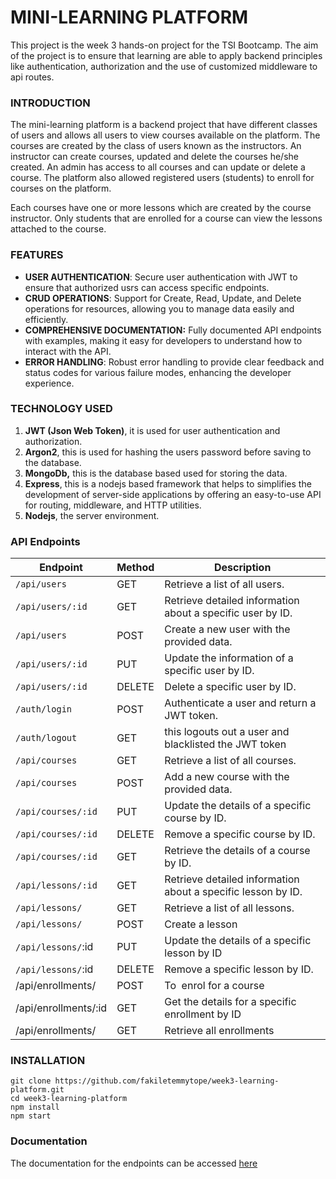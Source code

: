 # MINI-LEARNING PLATFORM

This project is the week 3 hands-on project for  the TSI Bootcamp. The aim of the project is to ensure that learning are able to apply backend principles like authentication, authorization and the use of customized middleware to api routes.

### INTRODUCTION

The mini-learning platform is a backend project that have different classes of users and allows all users to view courses available on the platform. The courses are created by the class of users known as the instructors. An instructor can create courses, updated and delete the courses he/she created. An admin has access to all courses and can update or delete a course. The platform also allowed registered users (students) to enroll for courses on the platform.

Each courses have one or more lessons which are created by the course instructor. Only students that are enrolled for a course can view the lessons attached to  the course.

### FEATURES

* **USER AUTHENTICATION**: Secure user authentication with JWT to ensure that authorized usrs can access specific endpoints.
* **CRUD OPERATIONS**: Support for Create, Read, Update, and Delete operations for resources, allowing you to manage data easily and efficiently.
* **COMPREHENSIVE DOCUMENTATION:** Fully documented API endpoints with examples, making it easy for developers to understand how to interact with the API.
* **ERROR HANDLING**: Robust error handling to provide clear feedback and status codes for various failure modes, enhancing the developer experience.

### TECHNOLOGY USED

1. **JWT (Json Web Token)**, it is used for user authentication and authorization.
2. **Argon2**, this is used for hashing the users password before saving to the database.
3. **MongoDb,** this is the database based used for storing the data.
4. **Express**, this is a nodejs based framework that helps to simplifies the development of server-side applications by offering an easy-to-use API for routing, middleware, and HTTP utilities.
5. **Nodejs**, the server environment.


### API Endpoints


| Endpoint             | Method | Description                                                   |
| -------------------- | ------ | ------------------------------------------------------------- |
| `/api/users`       | GET    | Retrieve a list of all users.                                 |
| `/api/users/:id`   | GET    | Retrieve detailed information about a specific user by ID.    |
| `/api/users`       | POST   | Create a new user with the provided data.                     |
| `/api/users/:id`   | PUT    | Update the information of a specific user by ID.              |
| `/api/users/:id`   | DELETE | Delete a specific user by ID.                                 |
| `/auth/login`      | POST   | Authenticate a user and return a JWT token.                   |
| `/auth/logout`     | GET    | this logouts out a user and blacklisted the JWT token         |
| `/api/courses`     | GET    | Retrieve a list of all courses.                               |
| `/api/courses`     | POST   | Add a new course with the provided data.                     |
| `/api/courses/:id` | PUT    | Update the details of a specific course by ID.               |
| `/api/courses/:id` | DELETE | Remove a specific course by ID.                              |
| `/api/courses/:id` | GET    | Retrieve the details of a course by ID.                       |
| `/api/lessons/:id` | GET    | Retrieve detailed information about a specific lesson by ID. |
| `/api/lessons/`    | GET    | Retrieve a list of all lessons.                               |
| `/api/lessons/`    | POST   | Create a lesson                                               |
| `/api/lessons/`:id | PUT    | Update the details of a specific lesson by ID                 |
| `/api/lessons/`:id | DELETE | Remove a specific lesson by ID.                              |
| /api/enrollments/    | POST   | To  enrol for a course                                       |
| /api/enrollments/:id | GET    | Get the details for a specific enrollment by ID               |
| /api/enrollments/    | GET    | Retrieve all enrollments                                      |

### INSTALLATION

```
git clone https://github.com/fakiletemmytope/week3-learning-platform.git
cd week3-learning-platform
npm install
npm start
```

### Documentation

The documentation for the endpoints can be accessed [here](https://documenter.getpostman.com/view/16249004/2sAYXEFJX2)
